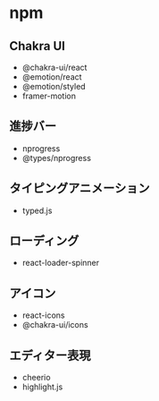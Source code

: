 # npm

## Chakra UI
- @chakra-ui/react
- @emotion/react
- @emotion/styled
- framer-motion

## 進捗バー
- nprogress
- @types/nprogress

## タイピングアニメーション
- typed.js

## ローディング
- react-loader-spinner

## アイコン
- react-icons
- @chakra-ui/icons

## エディター表現
- cheerio
- highlight.js